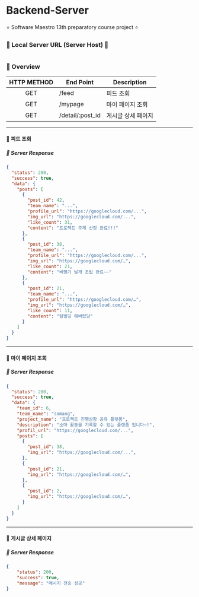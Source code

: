 # Backend-Server
⭐️ Software Maestro 13th preparatory course project ⭐️

### 🚨 Local Server URL (Server Host) 🚨
```text

```

### 🌸 Overview
|HTTP METHOD|End Point|Description|
|:------:|---|---|
| GET | /feed | 피드 조회 |
| GET | /mypage | 마이 페이지 조회 |
| GET | /detail/:post_id | 게시글 상세 페이지 |

---

#### 💚 피드 조회

##### 📌 Server Response
``` json
{	
  "status": 200,
  "success": true,
  "data": {
    "posts": [
      {
        "post_id": 42,
		"team_name": "...",
        "profile_url": "https://googlecloud.com/...",
        "img_url": "https://googlecloud.com/...",
        "like_count": 31,
        "content": "프로젝트 주제 선정 완료!!!"
      },
      {
        "post_id": 38,
		"team_name": "...",
        "profile_url": "https://googlecloud.com/...",
        "img_url": "https://googlecloud.com/…",
        "like_count": 21,
        "content": "비행기 날개 조립 완료~~"
      },
      {
        "post_id": 21,
		"team_name": "...",
        "profile_url": "https://googlecloud.com/…",
        "img_url": "https://googlecloud.com/…",
        "like_count": 11,
        "content": "팀빌딩 해버렸당"
      }
    ]
  }
}
```

---

#### 💚 마이 페이지 조회

##### 📌 Server Response
``` json
{	
  "status": 200,
  "success": true,
  "data": {
    "team_id": 6,
    "team_name": "somang",
    "project_name": "프로젝트 진행상항 공유 플랫폼",
    "description": "소마 활동을 기록할 수 있는 플랫폼 입니다~!",
    "profil_url": "https://googlecloud.com/...",
    "posts": [
      {
        "post_id": 38,
        "img_url": "https://googlecloud.com/...",
      },
      {
        "post_id": 21,
        "img_url": "https://googlecloud.com/…",
      },
      {
        "post_id": 2,
        "img_url": "https://googlecloud.com/…",
      }
    ]
  }
}
```

---

#### 💚 게시글 상세 페이지

##### 📌 Server Response
``` json
{
    "status": 200,
    "success": true,
    "message": "메시지 전송 성공"
}
```

